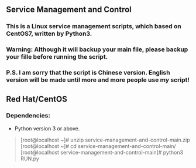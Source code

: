 ## Service Management and Control

### This is a Linux service management scripts, which based on CentOS7, written by Python3. 
### Warning: Although it will backup your main file, please backup your fille before running the script.
### P.S. I am sorry that the script is Chinese version. English version will be made until more and more people use my script!

## Red Hat/CentOS

### Dependencies:
+ Python version 3 or above.

>[root@localhost ~]# unzip service-management-and-control-main.zip 
>[root@localhost ~]# cd service-management-and-control-main/
>[root@localhost service-management-and-control-main]# python3 RUN.py


